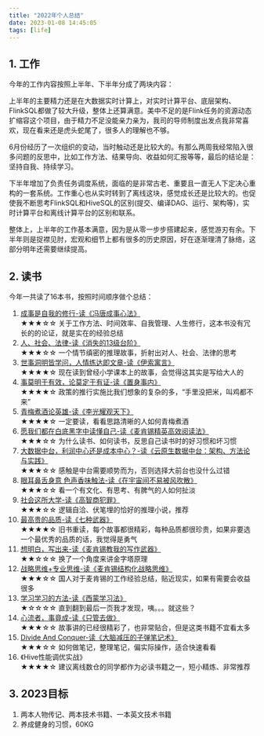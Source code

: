 ```yaml
---
title: "2022年个人总结"
date: 2023-01-08 14:45:05
tags: [life]
---
```



## 1. 工作

今年的工作内容按照上半年、下半年分成了两块内容：

上半年的主要精力还是在大数据实时计算上，对实时计算平台、底层架构、FlinkSQL都做了较大升级，整体上还算满意。美中不足的是Flink任务的资源动态扩缩容这个项目，由于精力不足没能亲力亲为，我司的导师制度出发点我非常喜欢，现在看来还是虎头蛇尾了，很多人的理解也不够。

6月份经历了一次组织的变动，当时触动还是比较大的。有那么两周我经常陷入很多问题的反思中，比如工作方法、结果导向、收益如何汇报等等，最后的结论是：坚持自我、持续学习。

下半年增加了负责任务调度系统，面临的是非常古老、重要且一直无人下定决心重构的一套系统。工作重心也从实时转到了离线这块，感觉成长还是比较大的。也促使我不断思考FlinkSQL和HiveSQL的区别(提交、编译DAG、运行、架构等)，实时计算平台和离线计算平台的区别和联系。

整体上，上半年的工作基本满意，因为是从零一步步搭建起来，感觉游刃有余。下半年则是捉襟见肘，宏观和细节上都有很多的历史原因，好在逐渐理清了脉络，这部分明年还需要继续提高。

## 2. 读书

今年一共读了16本书，按照时间顺序做个总结：

1. [成事是自我的修行-读《冯唐成事心法》](https://izualzhy.cn/ftcsxf-reading)   
★★★☆☆  关于工作方法、时间效率、自我管理、人生修行，这本书没有冗长的的论证，就是实在的经验总结    
2. [人、社会、法律-读《消失的13级台阶》](https://izualzhy.cn/xsdssjtj-reading)    
★★★☆☆  一个情节缜密的推理故事，折射出对人、社会、法律的思考   
3. [世事洞明皆学问，人情练达即文章-读《伊索寓言》](https://izualzhy.cn/ysyy-reading)  
★★★★☆  现在读到曾经小学课本上的故事，会觉得这其实是写给大人的  
4. [事莫明于有效，论莫定于有证-读《置身事内》](https://izualzhy.cn/zssn-reading)   
★★★★☆  政策的推行实施比我们想象的复杂的多，“手里没把米，叫鸡都不来”  
5. [青梅煮酒论英雄-读《李光耀观天下》](https://izualzhy.cn/lgygtx-reading)   
★★★★☆  一定要读，看看思路清晰的人如何青梅煮酒  
6. [愿我们都在白底黑字中读懂自己-读《麦肯锡精英高效阅读法》](https://izualzhy.cn/mkxjygxydf-reading)  
★★★☆☆  为什么读书、如何读书，反思自己读书时的好习惯和坏习惯  
7. [大数据中台，利润中心还是成本中心？-读《云原生数据中台：架构、方法论与实践》](https://izualzhy.cn/yun-yuan-sheng-shu-ju-zhong-tai-reading)   
★★★☆☆  感触是中台需要顺势而为，否则选择大前台也没什么过错  
8. [眼耳鼻舌身意 色声香味触法-读《在宇宙间不易被风吹散》](https://izualzhy.cn/gzsfz-reading)   
★★★☆☆  看一个有文化、有思考、有脾气的人如何扯淡   
9. [社会这所大学-读《高智商犯罪》](https://izualzhy.cn/zyzjbybfcs-reading)  
★★★☆☆  逻辑自洽、伏笔埋的恰好的推理小说，推荐  
10. [最高贵的品质-读《七种武器》](https://izualzhy.cn/qi-zhong-wu-qi-reading)  
★★★★☆  旧书重读，每个故事都很精彩，每种品质都很珍贵，如果非要选一个最优秀的品质的话，我觉得是勇气   
11. [想明白，写出来-读《麦肯锡教我的写作武器》](https://izualzhy.cn/mkxjwdxzwq-reading)  
★★☆☆☆  换了一个角度来讲金字塔原理  
12. [战略思维+专业思维-读《麦肯锡结构化战略思维》](https://izualzhy.cn/mkxjghzlsw-reading)  
★★★☆☆  国人对于麦肯锡的工作经验总结，贴近现实，如果有需要会收益很多  
13. [学习学习的方法-读《西蒙学习法》](https://izualzhy.cn/xmxxf-reading)  
★☆☆☆☆  直到翻到最后一页我才发现，咦。。。就这些？  
14. [心流者，事竟成-读《只管去做》](https://izualzhy.cn/zgqz-reading)  
★★★☆☆  故事讲的已经很精彩了，也非常贴合，但是这类书籍不宜看太多  
15. [Divide And Conquer-读《大脑减压的子弹笔记术》](https://izualzhy.cn/zdbj-reading)   
★★★☆☆  如何做笔记，整理笔记，偏实际操作，适合快速看看  
16. 《Hive性能调优实战》  
★★★★☆  建议离线数仓的同学都作为必读书籍之一，短小精炼、非常推荐


## 3. 2023目标

1. 两本人物传记、两本技术书籍、一本英文技术书籍
2. 养成健身的习惯，60KG
